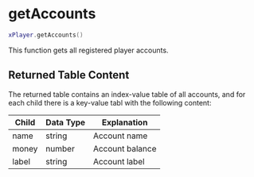 # getAccounts

```lua
xPlayer.getAccounts()
```

This function gets all registered player accounts.

## Returned Table Content

The returned table contains an index-value table of all accounts, and for each child there is a key-value tabl with the following content:

| Child | Data Type | Explanation     |
|-------|-----------|-----------------|
| name  | string    | Account name    |
| money | number    | Account balance |
| label | string    | Account label   |
